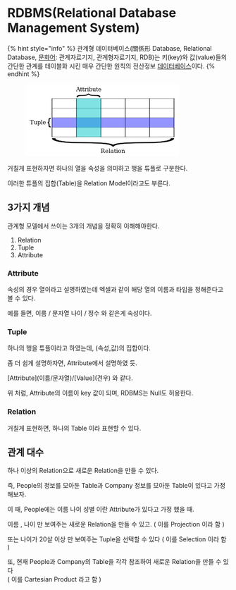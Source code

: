 # RDBMS(Relational Database Management System)

{% hint style="info" %}
관계형 데이터베이스(關係形 Database, Relational Database, [문화어](https://ko.wikipedia.org/wiki/%EB%AC%B8%ED%99%94%EC%96%B4): 관계자료기지, 관계형자료기지, RDB)는 키(key)와 값(value)들의 간단한 관계를 테이블화 시킨 매우 간단한 원칙의 전산정보 [데이터베이스](https://ko.wikipedia.org/wiki/%EB%8D%B0%EC%9D%B4%ED%84%B0%EB%B2%A0%EC%9D%B4%EC%8A%A4)이다.&#x20;
{% endhint %}

<figure><img src="../../.gitbook/assets/image.png" alt=""><figcaption></figcaption></figure>

거칠게 표현하자면 하나의 열을 속성을 의미하고 행을 튜플로 구분한다.

이러한 튜플의 집합(Table)을 Relation Model이라고도 부른다.

## 3가지 개념

관계형 모델에서 쓰이는 3개의 개념을 정확히 이해해야한다.

1. Relation&#x20;
2. Tuple
3. Attribute

### Attribute

속성의 경우 열이라고 설명하였는데 엑셀과 같이 해당 열의 이름과 타입을 정해준다고 볼 수 있다.

예를 들면, 이름 / 문자열 나이 / 정수 와 같은게 속성이다.



### Tuple

하나의 행을 튜플이라고 하였는데, (속성,값)의 집합이다.

좀 더 쉽게 설명하자면,  Attribute에서 설명하였 듯.

\[Attribute]\(이름/문자열)/\[Value]\(견우) 와 같다.

위 처럼, Attribute의 이름이 key 값이 되며, RDBMS는 Null도 허용한다.



### Relation

거칠게 표현하면, 하나의 Table 이라 표현할 수 있다.



## 관계 대수

하나 이상의 Relation으로 새로운 Relation을 만들 수 있다.

즉,  People의 정보를 모아둔 Table과 Company 정보를 모아둔 Table이 있다고 가정 해보자.

이 때, People에는 이름 나이 성별 이란 Attribute가 있다고 가정 했을 때.

이름 , 나이 만 보여주는 새로운 Relation을 만들 수 있고. ( 이를 Projection 이라 함 )

또는 나이가 20살 이상 만 보여주는 Tuple을 선택할 수 있다 ( 이를 Selection 이라 함 )



또, 현재 People과 Company의 Table을 각각 참조하여 새로운 Relation을 만들 수 있다 \
( 이를 Cartesian Product 라고 함 )



